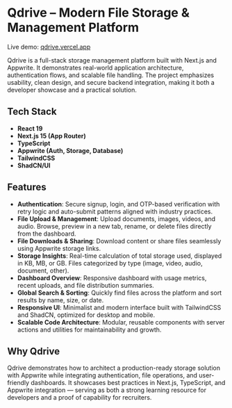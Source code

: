 # Qdrive – Modern File Storage & Management Platform  

Live demo: [qdrive.vercel.app](https://qdrive.vercel.app/)  

Qdrive is a full-stack storage management platform built with Next.js and Appwrite. It demonstrates real-world application architecture, authentication flows, and scalable file handling. The project emphasizes usability, clean design, and secure backend integration, making it both a developer showcase and a practical solution.  

## Tech Stack  
- **React 19**  
- **Next.js 15 (App Router)**  
- **TypeScript**  
- **Appwrite (Auth, Storage, Database)**  
- **TailwindCSS**  
- **ShadCN/UI**  

## Features  

- **Authentication**: Secure signup, login, and OTP-based verification with retry logic and auto-submit patterns aligned with industry practices.  
- **File Upload & Management**: Upload documents, images, videos, and audio. Browse, preview in a new tab, rename, or delete files directly from the dashboard.  
- **File Downloads & Sharing**: Download content or share files seamlessly using Appwrite storage links.  
- **Storage Insights**: Real-time calculation of total storage used, displayed in KB, MB, or GB. Files categorized by type (image, video, audio, document, other).  
- **Dashboard Overview**: Responsive dashboard with usage metrics, recent uploads, and file distribution summaries.  
- **Global Search & Sorting**: Quickly find files across the platform and sort results by name, size, or date.  
- **Responsive UI**: Minimalist and modern interface built with TailwindCSS and ShadCN, optimized for desktop and mobile.  
- **Scalable Code Architecture**: Modular, reusable components with server actions and utilities for maintainability and growth.  

## Why Qdrive  

Qdrive demonstrates how to architect a production-ready storage solution with Appwrite while integrating authentication, file operations, and user-friendly dashboards. It showcases best practices in Next.js, TypeScript, and Appwrite integration — serving as both a strong learning resource for developers and a proof of capability for recruiters.  
